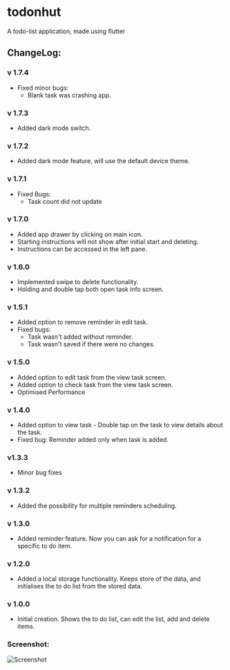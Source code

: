 # todonhut

A todo-list application, made using flutter

## ChangeLog:

### v 1.7.4
- Fixed minor bugs:
    - Blank task was crashing app.

### v 1.7.3
- Added dark mode switch.

### v 1.7.2
- Added dark mode feature, will use the default device theme.

### v 1.7.1
- Fixed Bugs:
    - Task count did not update

### v 1.7.0
- Added app drawer by clicking on main icon.
- Starting instructions will not show after initial start and deleting.
- Instructions can be accessed in the left pane.

### v 1.6.0
- Implemented swipe to delete functionality.
- Holding and double tap both open task info screen.

### v 1.5.1
- Added option to remove reminder in edit task.
- Fixed bugs:
    - Task wasn't added without reminder.
    - Task wasn't saved if there were no changes.

### v 1.5.0
- Added option to edit task from the view task screen.
- Added option to check task from the view task screen.
- Optimised Performance

### v 1.4.0
- Added option to view task - Double tap on the task to view details about the task.
- Fixed bug: Reminder added only when task is added.

### v1.3.3
- Minor bug fixes

### v 1.3.2
- Added the possibility for multiple reminders scheduling.

### v 1.3.0
- Added reminder feature. Now you can ask for a notification for a specific to do item.

### v 1.2.0
- Added a local storage functionality. Keeps store of the data, and initialises the to do list from the stored data.

### v 1.0.0
- Initial creation. Shows the to do list, can edit the list, add and delete items.

### Screenshot:
![Screenshot](screenshot.jpg)
